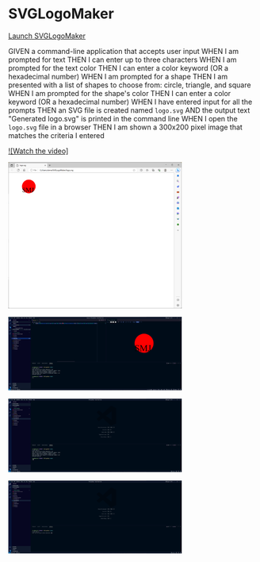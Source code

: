 # SVGLogoMaker

[Launch SVGLogoMaker](https://woody461.github.io/SVGLogoMaker/)

GIVEN a command-line application that accepts user input
WHEN I am prompted for text
THEN I can enter up to three characters
WHEN I am prompted for the text color
THEN I can enter a color keyword (OR a hexadecimal number)
WHEN I am prompted for a shape
THEN I am presented with a list of shapes to choose from: circle, triangle, and square
WHEN I am prompted for the shape's color
THEN I can enter a color keyword (OR a hexadecimal number)
WHEN I have entered input for all the prompts
THEN an SVG file is created named `logo.svg`
AND the output text "Generated logo.svg" is printed in the command line
WHEN I open the `logo.svg` file in a browser
THEN I am shown a 300x200 pixel image that matches the criteria I entered

[![Watch the video]](/20230711205357.mp4)

<p>
  <img src="/Screenshot%202023-07-11%20210730.png" width="350" title="hover text">
  </p>

  <p>
  <img src="/Screenshot%202023-07-11%20210657.png" width="350" title="hover text">
  </p>

  <p>
  <img src="/Screenshot%202023-07-11%20210647.png" width="350" title="hover text">
  </p>
   <img src="/Screenshot%202023-07-11%20210542.png" width="350" title="hover text">
  </p>
